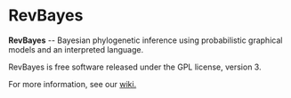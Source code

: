 # RevBayes 

**RevBayes** -- Bayesian phylogenetic inference using probabilistic graphical models and an interpreted language.

RevBayes is free software released under the GPL license, version 3.

For more information, see our [wiki.](https://github.com/revbayes/revbayes/wiki)

